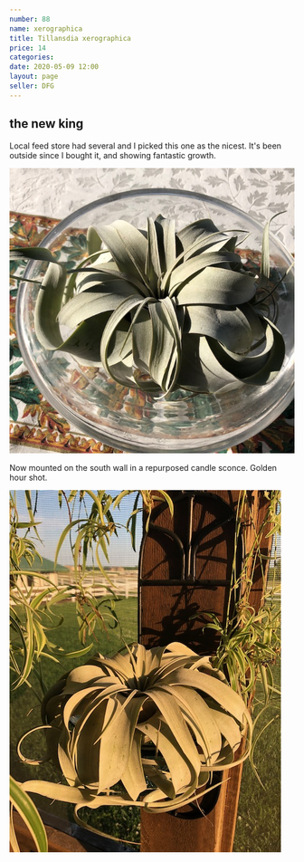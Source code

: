 ```yaml
---
number: 88
name: xerographica
title: Tillansdia xerographica
price: 14
categories: 
date: 2020-05-09 12:00
layout: page
seller: DFG
---
```

## the new king

Local feed store had several and I picked this one as the nicest. It's been outside since I bought it, and showing fantastic growth.

!["Tillandsia xerographica"](/i/IMG_6232.jpeg "Tillandsia xerographica")

Now mounted on the south wall in a repurposed candle sconce. Golden hour shot.

!["Tillandsia xerographica"](/i/IMG_6321.jpeg "Tillandsia xerographica")
